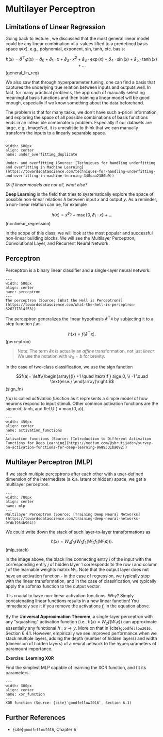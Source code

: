 # Multilayer Perceptron

## Limitations of Linear Regression

Going back to lecture [](tricks.md), we discussed that the most general linear model could be any linear combination of $x$-values lifted to a predefined basis space $\varphi(x)$, e.g., polynomial, exponent, sin, tanh, etc. basis:

$$h(x)= \vartheta^{\top} \varphi(x) = \vartheta_0 + \vartheta_1 \cdot x + \vartheta_3 \cdot x^2 + \vartheta_3 \cdot \exp(x) + \vartheta_4 \cdot \sin(x) + \vartheta_5 \cdot \tanh(x) + ...$$ (general_lin_reg)

We also saw that through hyperparameter tuning, one can find a basis that captures the underlying true relation between inputs and outputs well. In fact, for many practical problems, the approach of manually selecting meaningful basis functions and then training a linear model will be good enough, especially if we know something about the data beforehand.

The problem is that for many tasks, we don't have such a-priori information, and exploring the space of all possible combinations of basis functions ends in an infeasible combinatoric problem. Especially if our datasets are large, e.g., ImageNet, it is unrealistic to think that we can manually transform the inputs to a linearly separable space.

```{figure} ../imgs/mlp/under_overfitting.png
---
width: 600px
align: center
name: under_overfitting_duplicate
---
Under- and overfitting (Source: [Techniques for handling underfitting and overfitting in Machine Learning](https://towardsdatascience.com/techniques-for-handling-underfitting-and-overfitting-in-machine-learning-348daa2380b9))
```

*Q: If linear models are not all, what else?*

**Deep Learning** is the field that tries to systematically explore the space of possible non-linear relations $h$ between input $x$ and output $y$. As a reminder, a non-linear relation can be, for example

$$
h(x) = x^{\vartheta_0} + \max\{0, \vartheta_1 \cdot x\} + ...
$$ (nonlinear_regression)

In the scope of this class, we will look at the most popular and successful non-linear building blocks. We will see the Multilayer Perceptron, Convolutional Layer, and Recurrent Neural Network.

## Perceptron

Perceptron is a binary linear classifier and a single-layer neural network.

```{figure} ../imgs/mlp/perceptron.png
---
width: 500px
align: center
name: perceptron
---
The perceptron (Source: [What the Hell is Perceptron?](https://towardsdatascience.com/what-the-hell-is-perceptron-626217814f53))
```

The perceptron generalizes the linear hypothesis $\vartheta^{\top} x$ by subjecting it to a step function $f$ as

$$h(x) = f(\vartheta^{\top}x).$$ (perceptron)

> Note: The term $\vartheta x$ is actually an *affine* transformation, not just *linear*. We use the notation with $w_0 = b$ for brevity.

In the case of two-class classification, we use the sign function

$$f(a)=  \left\{\begin{array}{l} +1  \quad \text{if } a\ge 0,  \\ -1  \quad \text{else.} \end{array}\right.$$ (sign_fn)

$f(a)$ is called *activation function* as it represents a simple model of how neurons respond to input stimuli. Other common activation functions are the sigmoid, tanh, and ReLU ($=\max(0,x)$).

```{figure} ../imgs/mlp/activation_functions.png
---
width: 450px
align: center
name: activation_functions
---
Activation functions (Source: [Introduction to Different Activation Functions for Deep Learning](https://medium.com/@shrutijadon/survey-on-activation-functions-for-deep-learning-9689331ba092))
```

## Multilayer Perceptron  (MLP)

If we stack multiple perceptrons after each other with a user-defined dimension of the intermediate (a.k.a. latent or hidden) space, we get a multilayer perceptron.

```{figure} ../imgs/mlp/mlp.png
---
width: 700px
align: center
name: mlp
---
Multilayer Perceptron (Source: [Training Deep Neural Networks](https://towardsdatascience.com/training-deep-neural-networks-9fdb1964b964))
```

We could write down the stack of such layer-to-layer transformations as

$$h(x) = W_4 f_3 ( W_3 f_2(W_2 f_1(W_1 \mathbf{x}))).$$ (mlp_stack)

In the image above, the black line connecting entry $i$ of the input with the corresponding entry $j$ of hidden layer 1 corresponds to the row $i$ and column $j$ of the learnable weights matrix $W_{1}$. Note that the output layer does not have an activation function - in the case of regression, we typically stop with the linear transformation, and in the case of classification, we typically apply the softmax function to the output vector.

It is crucial to have non-linear activation functions. Why? Simply concatenating linear functions results in a new linear function! You immediately see it if you remove the activations $f_i$ in the equation above.

By the **Universal Approximation Theorem**, a single-layer perceptron with any "squashing" activation function (i.e., $h(x)=W_2 f(W_1 x)$) can approximate essentially any functional $h: x \to y$. More on that in {cite}`goodfellow2016`, Section 6.4.1. However, empirically we see improved performance when we stack multiple layers, adding the depth (number of hidden layers) and width (dimension of hidden layers) of a neural network to the hyperparameters of paramount importance.

**Exercise: Learning XOR**

Find the simplest MLP capable of learning the XOR function, and fit its parameters.

```{figure} ../imgs/mlp/xor_function.png
---
width: 300px
align: center
name: xor_function
---
XOR function (Source: {cite}`goodfellow2016`, Section 6.1)
```

## Further References

- {cite}`goodfellow2016`, Chapter 6
